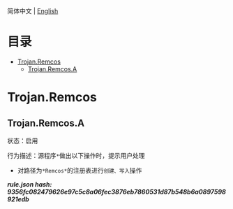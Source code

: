 


  
简体中文 | [English](README_en_us.md)  
  

目录
==

* [Trojan.Remcos](#trojanremcos)
	* [Trojan.Remcos.A](#trojanremcosa)

# Trojan.Remcos

## Trojan.Remcos.A
  
状态：启用

行为描述：源程序`*`做出以下操作时，提示用户处理
- 对路径为`*Remcos*`的注册表进行`创建、写入`操作
  
***rule.json hash: 9356fc082479626e97c5c8a06fec3876eb7860531d87b548b6a0897598921edb***